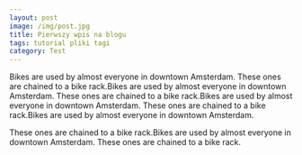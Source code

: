 ```yaml
---
layout: post
image: /img/post.jpg
title: Pierwszy wpis na blogu
tags: tutorial pliki tagi
category: Test
---
```

Bikes are used by almost everyone in downtown Amsterdam. These ones are chained to a bike rack.Bikes are used by almost everyone in downtown Amsterdam. These ones are chained to a bike rack.Bikes are used by almost everyone in downtown Amsterdam. These ones are chained to a bike rack.Bikes are used by almost everyone in downtown Amsterdam. 

These ones are chained to a bike rack.Bikes are used by almost everyone in downtown Amsterdam. These ones are chained to a bike rack.
